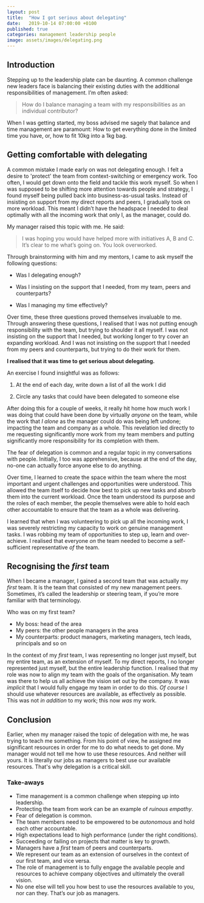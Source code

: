 ```yaml
---
layout: post
title:  "How I got serious about delegating"
date:   2019-10-14 07:00:00 +0100
published: true
categories: management leadership people
image: assets/images/delegating.png
---
```


## Introduction

Stepping up to the leadership plate can be daunting. A common challenge new leaders face is balancing their existing duties with the additional responsibilities of management. I’m often asked:

> How do I balance managing a team with my responsibilities as an individual contributor?

When I was getting started, my boss advised me sagely that balance and time management are paramount: How to get everything done in the  limited time you have, or, how to fit 10kg into a 1kg bag.

## Getting comfortable with delegating

A common mistake I made early on was not delegating enough. I felt a desire to 'protect' the team from context-switching or emergency work. Too often, I would get down onto the field and tackle this work myself. So when I was supposed to be shifting more attention towards people and strategy, I found myself being pulled back into business-as-usual tasks. Instead of insisting on support from my direct reports and peers, I gradually took on more workload. This meant I didn’t have the headspace I needed to deal optimally with all the incoming work that only I, as the manager, could do.

My manager raised this topic with me. He said:

> I was hoping you would have helped more with initiatives A, B and C. It’s clear to me what’s going on. You look overworked.

Through brainstorming with him and my mentors, I came to ask myself the following questions:

- Was I delegating enough?

- Was I insisting on the support that I needed, from my team, peers and counterparts?

- Was I managing my time effectively?

Over time, these three questions proved themselves invaluable to me. Through answering these questions, I realised that I was not putting enough responsibility with the team, but trying to shoulder it all myself. I was not insisting on the support that I needed, but working longer to try cover an expanding workload. And I was not insisting on the support that I needed from my peers and counterparts, but trying to do their work for them. 

**I realised that it was time to get serious about delegating.**

An exercise I found insightful was as follows:

1. At the end of each day, write down a list of all the work I did

2. Circle any tasks that could have been delegated to someone else

After doing this for a couple of weeks, it really hit home how much work I was doing that could have been done by virtually *anyone* on the team, while the work that *I alone* as the manager could do was being left undone; impacting the team and company as a whole. This revelation led directly to me requesting significantly more work from my team members and putting significantly more responsibility for its completion with them.

The fear of delegation is common and a regular topic in my conversations with people. Initially, I too was apprehensive, because at the end of the day, no-one can actually force anyone else to do anything.

Over time, I learned to create the space within the team where the most important and urgent challenges and opportunities were understood. This allowed the team itself to decide how best to pick up new tasks and absorb them into the current workload. Once the team understood its purpose and the roles of each member, the people themselves were able to hold each other accountable to ensure that the team as a whole was delivering.

I learned that when I was volunteering to pick up all the incoming work, I was severely restricting my capacity to work on genuine management tasks. I was robbing my team of opportunities to step up, learn and over-achieve. I realised that everyone *on* the team needed to become a self-sufficient representative *of* the team.

## Recognising the *first* team

When I became a manager, I gained a second team that was actually my *first* team. It is the team that consisted of my new management peers. Sometimes, it’s called the leadership or steering team, if you’re more familiar with that terminology.

Who was on my first team?

* My boss: head of the area
* My peers: the other people managers in the area
* My counterparts: product managers, marketing managers, tech leads, principals and so on

In the context of my *first* team,  I was representing no longer just myself, but my entire team, as an extension of myself. To my direct reports, I no longer represented just myself, but the entire leadership function. I realised that my role was now to align my team with the goals of the organisation. My team was there to help us all achieve the vision set out by the company. It was *implicit* that I would fully engage my team in order to do this. *Of course* I should use whatever resources are available, as effectively as possible. This was not *in addition* to my work; this now *was* my work.

## Conclusion

Earlier, when my manager raised the topic of delegation with me, he was trying to teach me something. From his point of view, he assigned me significant resources in order for me to do what needs to get done. My manager would not tell me how to use these resources. And neither will yours. It is literally our jobs as managers to best use our available resources. That's why delegation is a critical skill.

### Take-aways

* Time management is a common challenge when stepping up into leadership.
* Protecting the team from work can be an example of *ruinous empathy*.
* Fear of delegation is common.
* The team members need to be empowered to be *autonomous* and hold each other accountable.
* High expectations lead to high performance (under the right conditions).
* Succeeding or failing on projects that matter is key to growth.
* Managers have a *first* team of peers and counterparts.
* We represent our team as an extension of ourselves in the context of our first team, and vice versa.
* The role of management is to fully engage the available people and resources to achieve company objectives and ultimately the overall vision.
* No one else will tell you how best to use the resources available to you, nor can they. That’s our job as managers.

<script type="text/javascript" src="//downloads.mailchimp.com/js/signup-forms/popup/unique-methods/embed.js" data-dojo-config="usePlainJson: true, isDebug: false"></script><script type="text/javascript">window.dojoRequire(["mojo/signup-forms/Loader"], function(L) { L.start({"baseUrl":"mc.us20.list-manage.com","uuid":"929f5148fab57fbd5cc883c45","lid":"50445f9ece","uniqueMethods":true}) })</script>
